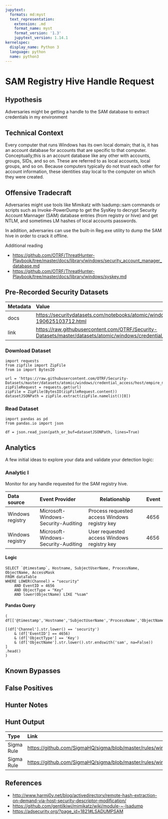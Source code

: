 ```yaml
---
jupytext:
  formats: md:myst
  text_representation:
    extension: .md
    format_name: myst
    format_version: '1.3'
    jupytext_version: 1.14.1
kernelspec:
  display_name: Python 3
  language: python
  name: python3
---
```


# SAM Registry Hive Handle Request

## Hypothesis

Adversaries might be getting a handle to the SAM database to extract credentials in my environment

## Technical Context

Every computer that runs Windows has its own local domain; that is, it has an account database for accounts that are specific to that computer.
Conceptually,this is an account database like any other with accounts, groups, SIDs, and so on.
These are referred to as local accounts, local groups, and so on.
Because computers typically do not trust each other for account information, these identities stay local to the computer on which they were created.

## Offensive Tradecraft

Adversaries might use tools like Mimikatz with lsadump::sam commands or scripts such as Invoke-PowerDump to get the SysKey to decrypt Security Account Mannager (SAM) database entries (from registry or hive) and get NTLM, and sometimes LM hashes of local accounts passwords.

In addition, adversaries can use the built-in Reg.exe utility to dump the SAM hive in order to crack it offline.

Additional reading
* https://github.com/OTRF/ThreatHunter-Playbook/tree/master/docs/library/windows/security_account_manager_database.md
* https://github.com/OTRF/ThreatHunter-Playbook/tree/master/docs/library/windows/syskey.md

## Pre-Recorded Security Datasets

| Metadata  |    Value  |
|:----------|:----------|
| docs      | https://securitydatasets.com/notebooks/atomic/windows/credential_access/SDWIN-190625103712.html        |
| link      | https://raw.githubusercontent.com/OTRF/Security-Datasets/master/datasets/atomic/windows/credential_access/host/empire_mimikatz_sam_access.zip |

### Download Dataset

```{code-cell} ipython3
import requests
from zipfile import ZipFile
from io import BytesIO

url = 'https://raw.githubusercontent.com/OTRF/Security-Datasets/master/datasets/atomic/windows/credential_access/host/empire_mimikatz_sam_access.zip'
zipFileRequest = requests.get(url)
zipFile = ZipFile(BytesIO(zipFileRequest.content))
datasetJSONPath = zipFile.extract(zipFile.namelist()[0])
```

### Read Dataset

```{code-cell} Ipython3
import pandas as pd
from pandas.io import json

df = json.read_json(path_or_buf=datasetJSONPath, lines=True)
```

## Analytics

A few initial ideas to explore your data and validate your detection logic:

### Analytic I

Monitor for any handle requested for the SAM registry hive.

| Data source | Event Provider | Relationship | Event |
|:------------|:---------------|--------------|-------|
| Windows registry | Microsoft-Windows-Security-Auditing | Process requested access Windows registry key | 4656 |
| Windows registry | Microsoft-Windows-Security-Auditing | User requested access Windows registry key | 4656 |

#### Logic

```{code-block}
SELECT `@timestamp`, Hostname, SubjectUserName, ProcessName, ObjectName, AccessMask
FROM dataTable
WHERE LOWER(Channel) = "security"
    AND EventID = 4656
    AND ObjectType = "Key"
    AND lower(ObjectName) LIKE "%sam"
```

#### Pandas Query

```{code-cell} Ipython3
(
df[['@timestamp','Hostname','SubjectUserName','ProcessName','ObjectName','AccessMask']]

[(df['Channel'].str.lower() == 'security')
    & (df['EventID'] == 4656)
    & (df['ObjectType'] == 'Key')
    & (df['ObjectName'].str.lower().str.endswith('sam', na=False))
]
.head()
)
```

## Known Bypasses

## False Positives

## Hunter Notes

## Hunt Output

| Type | Link |
| :----| :----|
| Sigma Rule | https://github.com/SigmaHQ/sigma/blob/master/rules/windows/builtin/security/win_sam_registry_hive_handle_request.yml |
| Sigma Rule | https://github.com/SigmaHQ/sigma/blob/master/rules/windows/process_creation/win_grabbing_sensitive_hives_via_reg.yml |

## References
* http://www.harmj0y.net/blog/activedirectory/remote-hash-extraction-on-demand-via-host-security-descriptor-modification/
* https://github.com/gentilkiwi/mimikatz/wiki/module-~-lsadump
* https://adsecurity.org/?page_id=1821#LSADUMPSAM
